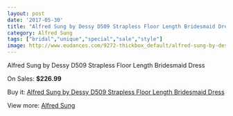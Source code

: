 ```yaml
---
layout: post
date: '2017-05-30'
title: "Alfred Sung by Dessy D509 Strapless Floor Length Bridesmaid Dress"
category: Alfred Sung
tags: ["bridal","unique","special","sale","style"]
image: http://www.eudances.com/9272-thickbox_default/alfred-sung-by-dessy-d509-strapless-floor-length-bridesmaid-dress.jpg
---
```

Alfred Sung by Dessy D509 Strapless Floor Length Bridesmaid Dress

On Sales: **$226.99**
<a href="https://www.eudances.com/en/alfred-sung/3104-alfred-sung-by-dessy-d509-strapless-floor-length-bridesmaid-dress.html"><amp-img layout="responsive" width="600" height="600" src="//www.eudances.com/9272-thickbox_default/alfred-sung-by-dessy-d509-strapless-floor-length-bridesmaid-dress.jpg" alt="Alfred Sung by Dessy D509 Strapless Floor Length Bridesmaid Dress 0" /></a>
<a href="https://www.eudances.com/en/alfred-sung/3104-alfred-sung-by-dessy-d509-strapless-floor-length-bridesmaid-dress.html"><amp-img layout="responsive" width="600" height="600" src="//www.eudances.com/9275-thickbox_default/alfred-sung-by-dessy-d509-strapless-floor-length-bridesmaid-dress.jpg" alt="Alfred Sung by Dessy D509 Strapless Floor Length Bridesmaid Dress 1" /></a>
<a href="https://www.eudances.com/en/alfred-sung/3104-alfred-sung-by-dessy-d509-strapless-floor-length-bridesmaid-dress.html"><amp-img layout="responsive" width="600" height="600" src="//www.eudances.com/9274-thickbox_default/alfred-sung-by-dessy-d509-strapless-floor-length-bridesmaid-dress.jpg" alt="Alfred Sung by Dessy D509 Strapless Floor Length Bridesmaid Dress 2" /></a>
<a href="https://www.eudances.com/en/alfred-sung/3104-alfred-sung-by-dessy-d509-strapless-floor-length-bridesmaid-dress.html"><amp-img layout="responsive" width="600" height="600" src="//www.eudances.com/9273-thickbox_default/alfred-sung-by-dessy-d509-strapless-floor-length-bridesmaid-dress.jpg" alt="Alfred Sung by Dessy D509 Strapless Floor Length Bridesmaid Dress 3" /></a>

Buy it: [Alfred Sung by Dessy D509 Strapless Floor Length Bridesmaid Dress](https://www.eudances.com/en/alfred-sung/3104-alfred-sung-by-dessy-d509-strapless-floor-length-bridesmaid-dress.html "Alfred Sung by Dessy D509 Strapless Floor Length Bridesmaid Dress")

View more: [Alfred Sung](https://www.eudances.com/en/52-alfred-sung "Alfred Sung")